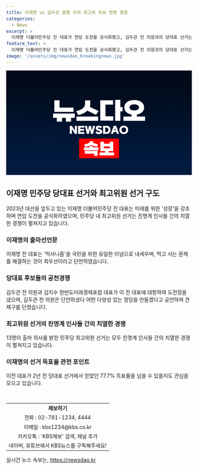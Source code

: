 ```yaml
---
title: 이재명 vs 김두관 흥행 우려 최고위 후보 찐명 경쟁
categories:
  - News
excerpt: >
  이재명 더불어민주당 전 대표가 연임 도전을 공식화했고, 김두관 전 의원과의 당대표 선거는 비교적 조용하나, 최고위원 선거는 친명계 인사들 간의 치열한 경쟁이 예상된다. 이재명 후보의 먹사니즘 이데올로기에 대한 발언과 김두관 후보의 다양성과 신뢰 강조는 주목받을 전망이다. 또한, 과거 득표율을 넘을 수 있을지도 관심을 끈다.
feature_text: >
  이재명 더불어민주당 전 대표가 연임 도전을 공식화했고, 김두관 전 의원과의 당대표 선거는 비교적 조용하나, 최고위원 선거는 친명계 인사들 간의 치열한 경쟁이 예상된다. 이재명 후보의 먹사니즘 이데올로기에 대한 발언과 김두관 후보의 다양성과 신뢰 강조는 주목받을 전망이다. 또한, 과거 득표율을 넘을 수 있을지도 관심을 끈다.
image: '/assets/img/newsdao_breakingnews.jpg'
---
```


<p><img src="/assets/img/newsdao_breakingnews.jpg" alt="ontimetimes 속보" /></p>

<h2 data-ke-size="size26">이재명 민주당 당대표 선거와 최고위원 선거 구도</h2>

<p data-ke-size="size16">2023년 대선을 앞두고 있는 이재명 더불어민주당 전 대표는 미래를 위한 '성장'을 강조하며 연임 도전을 공식화하였으며, 민주당 내 최고위원 선거는 친명계 인사들 간의 치열한 경쟁이 펼쳐지고 있습니다.</p>

<h3>이재명의 출마선언문</h3>

<p data-ke-size="size16">이재명 전 대표는 '먹사니즘'을 국민을 위한 유일한 이념으로 내세우며, 먹고 사는 문제를 해결하는 것이 최우선이라고 단언하였습니다.</p>

<h3>당대표 후보들의 공천경쟁</h3>

<p data-ke-size="size16">김두관 전 의원과 김지수 한반도미래경제포럼 대표가 이 전 대표에 대항하여 도전장을 냈으며, 김두관 전 의원은 단언하셨다 어떤 다양성 있는 정당을 만들겠다고 공언하며 견제구를 던졌습니다. </p>

<h3>최고위원 선거의 친명계 인사들 간의 치열한 경쟁</h3>

<p data-ke-size="size16">13명이 출마 의사를 밝힌 민주당 최고위원 선거는 모두 친명계 인사들 간의 치열한 경쟁이 펼쳐지고 있습니다.</p>

<h3>이재명의 선거 득표율 관전 포인트</h3>

<p data-ke-size="size16">이전 대표가 2년 전 당대표 선거에서 얻었던 77.7% 득표율을 넘을 수 있을지도 관심을 모으고 있습니다.</p>

<p data-ke-size="size16">&nbsp;</p>

<table>
    <tbody>
        <tr>
            <td style="text-align: center; height: 17px;"><b>제보하기</b></td>
        </tr>
        <tr>
            <td style="text-align: center; height: 17px;">전화 : 02-781-1234, 4444</td>
        </tr>
        <tr>
            <td style="text-align: center; height: 17px;">이메일 : kbs1234@kbs.co.kr</td>
        </tr>
        <tr>
            <td style="text-align: center; height: 17px;">카카오톡 : 'KBS제보' 검색, 채널 추가</td>
        </tr>
        <tr>
            <td style="text-align: center; height: 17px;">네이버, 유튜브에서 KBS뉴스를 구독해주세요!</td>
        </tr>
    </tbody>
</table>
실시간 뉴스 속보는, <a href="https://newsdao.kr" rel="dofollow">https://newsdao.kr</a>


